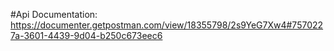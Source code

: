 #Api Documentation: https://documenter.getpostman.com/view/18355798/2s9YeG7Xw4#7570227a-3601-4439-9d04-b250c673eec6
